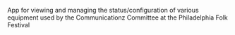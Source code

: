 App for viewing and managing the status/configuration of various equipment used by the Communicationz Committee at the Philadelphia Folk Festival
